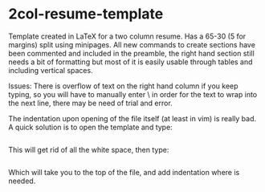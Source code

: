 # 2col-resume-template
 
Template created in LaTeX for a two column resume. Has a 65-30 (5 for margins) split using minipages. All new commands to create sections have been commented and included in the preamble, the right hand section still needs a bit of formatting but most of it is easily usable through tables and including vertical spaces.

Issues:
There is overflow of text on the right hand column if you keep typing, so you will have to manually enter \\ in order for the text to wrap into the next line, there may be need of trial and error.

The indentation upon opening of the file itself (at least in vim) is really bad. A quick solution is to open the template and type:

```:%s/^\s\+//
```
This will get rid of all the white space, then type:

```gg=G
```

Which will take you to the top of the file, and add indentation where is needed.
